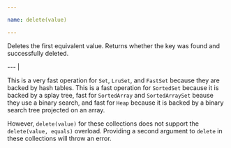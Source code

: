 ```yaml
---

name: delete(value)

---
```


Deletes the first equivalent value.
Returns whether the key was found and successfully deleted.

--- |

This is a very fast operation for `Set`, `LruSet`, and `FastSet` because they
are backed by hash tables.
This is a fast operation for `SortedSet` because it is backed by a splay tree,
fast for `SortedArray` and `SortedArraySet` beause they use a binary search,
and fast for `Heap` because it is backed by a binary search tree projected on an
array.

However, `delete(value)` for these collections does not support the
`delete(value, equals)` overload.
Providing a second argument to `delete` in these collections will throw an
error.

